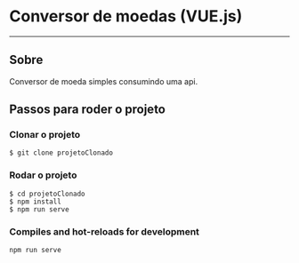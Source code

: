 # Conversor de moedas (VUE.js)
---

## Sobre
Conversor de moeda simples consumindo uma api.

## Passos para roder o projeto

### Clonar o projeto
```
$ git clone projetoClonado
```

### Rodar o projeto
```
$ cd projetoClonado
$ npm install
$ npm run serve
```

### Compiles and hot-reloads for development
```
npm run serve
```
